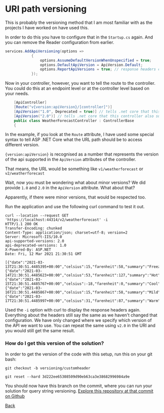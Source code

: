 ﻿# URI path versioning

This is probably the versioning method that I am most familiar with as the projects I have worked on have used this. 

In order to do this you have to configure that in the `Startup.cs` again.
And you can remove the Reader configuration from earlier.

```csharp
services.AddApiVersioning(options =>
            {
                options.AssumeDefaultVersionWhenUnspecified = true; 
                options.DefaultApiVersion = ApiVersion.Default;
                options.ReportApiVersions = true; // response headers contain version information
            });
```

Now in your controller, however, you want to tell the route to the controller. You could do this at an endpoint level or at the controller level based on your needs.

```csharp
    [ApiController]
    [Route("v{version:apiVersion}/[controller]")]
    [ApiVersion("1.0", Deprecated = true)] // tells .net core that this controller support api version 1.0
    [ApiVersion("2.0")] // tells .net core that this controller also supports api version 2.0
    public class WeatherForecastController : ControllerBase
    {
```

In the example, if you look at the `Route` attribute, I have used some special syntax to tell ASP .NET Core what the URL path should be to access different version. 

`{version:apiVersion}` is recognised as a number that represents the version of the api supported in the `ApiVersion` attributes of the controller. 

That means, the URL would be something like `v1/weatherforecast` or `v2/weatherforecast`

Wait, now you must be wondering what about minor versions? We did provide `1.0` and `2.0` in  the `ApiVersion` attribute. What about that?

Apparently, if there were minor versions, that would be respected too. 

Run the application and use the following curl command to test it out. 

```shell
curl --location --request GET 'https://localhost:44314/v2/weatherforecast' -i
HTTP/1.1 200 OK
Transfer-Encoding: chunked
Content-Type: application/json; charset=utf-8; version=2
Server: Microsoft-IIS/10.0
api-supported-versions: 2.0
api-deprecated-versions: 1.0
X-Powered-By: ASP.NET
Date: Fri, 12 Mar 2021 21:30:51 GMT

[{"date":"2021-03-13T21:30:51.4485395+00:00","celsius":15,"farenheit":58,"summary":"Freezing"},{"date":"2021-03-14T21:30:51.4485623+00:00","celsius":53,"farenheit":127,"summary":"Hot"},{"date":"2021-03-15T21:30:51.4485767+00:00","celsius":-18,"farenheit":0,"summary":"Cool"},{"date":"2021-03-16T21:30:51.4485867+00:00","celsius":15,"farenheit":58,"summary":"Mild"},{"date":"2021-03-17T21:30:51.4485997+00:00","celsius":31,"farenheit":87,"summary":"Warm"}]
```

Used the `-i` option with curl to display the response headers again. Everything about the headers still say the same as we haven't changed that configuration. 
We have only changed where we specify which version of the API we want to use. You can repeat the same using `v2.0` in the URI and you would still get the same result. 

### How do I get this version of the solution?

In order to get the version of the code with this setup, run this on your git bash:

```shell
git checkout -b versioning/customheader

git reset --hard 3d222ee65308509d90eb63ca3e38682996984a9e
```

You should now have this branch on the commit, where you can run your solution for query string versioning.
[Explore this repository at that commit on Github](https://github.com/lonelydev/CoolProductApi/tree/3d222ee65308509d90eb63ca3e38682996984a9e)

[Back](./AspNetCoreApiVersioning.md)